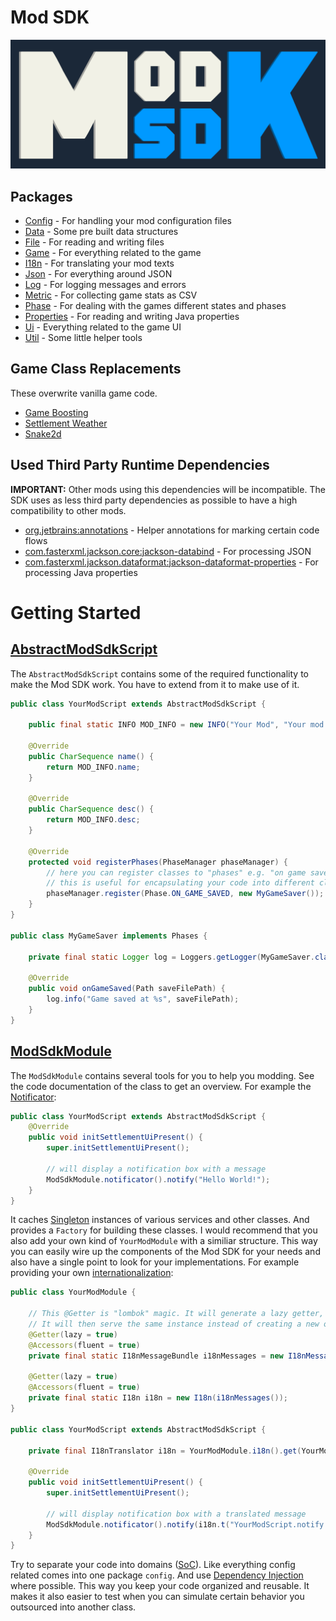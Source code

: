 # Mod SDK

![Mod SDK Logo](../../../../../../../../../doc/img/mod-sdk-logo.png)

## Packages

* [Config](config) - For handling your mod configuration files
* [Data](data) - Some pre built data structures
* [File](file) - For reading and writing files
* [Game](game) - For everything related to the game
* [I18n](i18n) - For translating your mod texts
* [Json](json) - For everything around JSON
* [Log](log) - For logging messages and errors
* [Metric](metric) - For collecting game stats as CSV
* [Phase](phase) - For dealing with the games different states and phases
* [Properties](properties) - For reading and writing Java properties
* [Ui](ui) - Everything related to the game UI
* [Util](util) - Some little helper tools

## Game Class Replacements

These overwrite vanilla game code.

* [Game Boosting](../../../../../../game/boosting)
* [Settlement Weather](../../../../../../settlement/weather)
* [Snake2d](../../../../../../snake2d)

## Used Third Party Runtime Dependencies

**IMPORTANT:** Other mods using this dependencies will be incompatible.
The SDK uses as less third party dependencies as possible to have a high compatibility to other mods.

* [org.jetbrains:annotations](https://github.com/JetBrains/java-annotations) - Helper annotations for marking certain code flows
* [com.fasterxml.jackson.core:jackson-databind](https://github.com/FasterXML/jackson-databind) - For processing JSON
* [com.fasterxml.jackson.dataformat:jackson-dataformat-properties](https://github.com/FasterXML/jackson-dataformats-text/) - For processing Java properties

# Getting Started

## [AbstractModSdkScript](AbstractModSdkScript.java)

The `AbstractModSdkScript` contains some of the required functionality to make the Mod SDK work.
You have to extend from it to make use of it.

```java
public class YourModScript extends AbstractModSdkScript {

    public final static INFO MOD_INFO = new INFO("Your Mod", "Your mod description.");

    @Override
    public CharSequence name() {
        return MOD_INFO.name;
    }

    @Override
    public CharSequence desc() {
        return MOD_INFO.desc;
    }

    @Override
    protected void registerPhases(PhaseManager phaseManager) {
        // here you can register classes to "phases" e.g. "on game saved"
        // this is useful for encapsulating your code into different classes
        phaseManager.register(Phase.ON_GAME_SAVED, new MyGameSaver());
    }
}

public class MyGameSaver implements Phases {

    private final static Logger log = Loggers.getLogger(MyGameSaver.class);

    @Override
    public void onGameSaved(Path saveFilePath) {
        log.info("Game saved at %s", saveFilePath);
    }
}
```

## [ModSdkModule](ModSdkModule.java)

The `ModSdkModule` contains several tools for you to help you modding. See the code documentation of the class to get an overview.
For example the [Notificator](ui/Notificator.java):

```java
public class YourModScript extends AbstractModSdkScript {
    @Override
    public void initSettlementUiPresent() {
        super.initSettlementUiPresent();
        
        // will display a notification box with a message
        ModSdkModule.notificator().notify("Hello World!");
    }
}
```

It caches [Singleton](https://www.baeldung.com/java-singleton) instances of various services and other classes. 
And provides a `Factory` for building these classes. I would recommend that you also add your own kind of `YourModModule` with a similiar structure.
This way you can easily wire up the components of the Mod SDK for your needs and also have a single point to look for your implementations.
For example providing your own [internationalization](i18n):

```java
public class YourModModule {
    
    // This @Getter is "lombok" magic. It will generate a lazy getter, which will only create this instance, when the getter is called the first time.
    // It will then serve the same instance instead of creating a new one everytime 
    @Getter(lazy = true)
    @Accessors(fluent = true)
    private final static I18nMessageBundle i18nMessages = new I18nMessageBundle("your-mod-i18n", ModSdkModule.gameApis().lang());

    @Getter(lazy = true)
    @Accessors(fluent = true)
    private final static I18n i18n = new I18n(i18nMessages());
}

public class YourModScript extends AbstractModSdkScript {

    private final I18nTranslator i18n = YourModModule.i18n().get(YourModScript.class);

    @Override
    public void initSettlementUiPresent() {
        super.initSettlementUiPresent();
        
        // will display notification box with a translated message
        ModSdkModule.notificator().notify(i18n.t("YourModScript.notify.helloWorld"));
    }
}
```

Try to separate your code into domains ([SoC](https://www.geeksforgeeks.org/separation-of-concerns-soc/)). Like everything config related comes into one package `config`. 
And use [Dependency Injection](https://www.vogella.com/tutorials/DependencyInjection/article.html) where possible. This way you keep your code organized and reusable.
It makes it also easier to test when you can simulate certain behavior you outsourced into another class.









